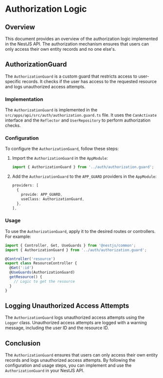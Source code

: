 # Authorization Logic

## Overview
This document provides an overview of the authorization logic implemented in the NestJS API. The authorization mechanism ensures that users can only access their own entity records and no one else's.

## AuthorizationGuard
The `AuthorizationGuard` is a custom guard that restricts access to user-specific records. It checks if the user has access to the requested resource and logs unauthorized access attempts.

### Implementation
The `AuthorizationGuard` is implemented in the `src/apps/api/src/auth/authorization.guard.ts` file. It uses the `CanActivate` interface and the `Reflector` and `UserRepository` to perform authorization checks.

### Configuration
To configure the `AuthorizationGuard`, follow these steps:

1. Import the `AuthorizationGuard` in the `AppModule`:
   ```typescript
   import { AuthorizationGuard } from '../auth/authorization.guard';
   ```

2. Add the `AuthorizationGuard` to the `APP_GUARD` providers in the `AppModule`:
   ```typescript
   providers: [
     {
       provide: APP_GUARD,
       useClass: AuthorizationGuard,
     },
   ],
   ```

### Usage
To use the `AuthorizationGuard`, apply it to the desired routes or controllers. For example:
```typescript
import { Controller, Get, UseGuards } from '@nestjs/common';
import { AuthorizationGuard } from '../auth/authorization.guard';

@Controller('resource')
export class ResourceController {
  @Get(':id')
  @UseGuards(AuthorizationGuard)
  getResource() {
    // Logic to get the resource
  }
}
```

## Logging Unauthorized Access Attempts
The `AuthorizationGuard` logs unauthorized access attempts using the `Logger` class. Unauthorized access attempts are logged with a warning message, including the user ID and the resource ID.

## Conclusion
The `AuthorizationGuard` ensures that users can only access their own entity records and logs unauthorized access attempts. By following the configuration and usage steps, you can implement and use the `AuthorizationGuard` in your NestJS API.
